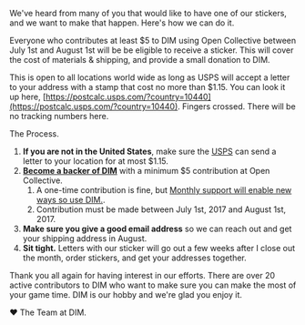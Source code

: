 We've heard from many of you that would like to have one of our stickers, and we want to make that happen. Here's how we can do it. 

Everyone who contributes at least $5 to DIM using Open Collective between July 1st and August 1st will be be eligible to receive a sticker.  This will cover the cost of materials & shipping, and provide a small donation to DIM.

This is open to all locations world wide as long as USPS will accept a letter to your address with a stamp that cost no more than $1.15.  You can look it up here, [https://postcalc.usps.com/?country=10440](https://postcalc.usps.com/?country=10440).  Fingers crossed.  There will be no tracking numbers here.  

The Process.

1. **If you are not in the United States**, make sure the [USPS](https://postcalc.usps.com/?country=10440) can send a letter to your location for at most $1.15.
1. **[Become a backer of DIM](https://opencollective.com/dim)** with a minimum $5 contribution at Open Collective.  
    1. A one-time contribution is fine, but [Monthly support will enable new ways so use DIM.](https://twitter.com/ThisIsDIM/status/876132618072358913).
    2. Contribution must be made between July 1st, 2017 and August 1st, 2017.
2. **Make sure you give a good email address** so we can reach out and get your shipping address in August.
4. **Sit tight.**  Letters with our sticker will go out a few weeks after I close out the month, order stickers, and get your addresses together.

Thank you all again for having interest in our efforts.  There are over 20 active contributors to DIM who want to make sure you can make the most of your game time.  DIM is our hobby and we're glad you enjoy it.

❤️ The Team at DIM.